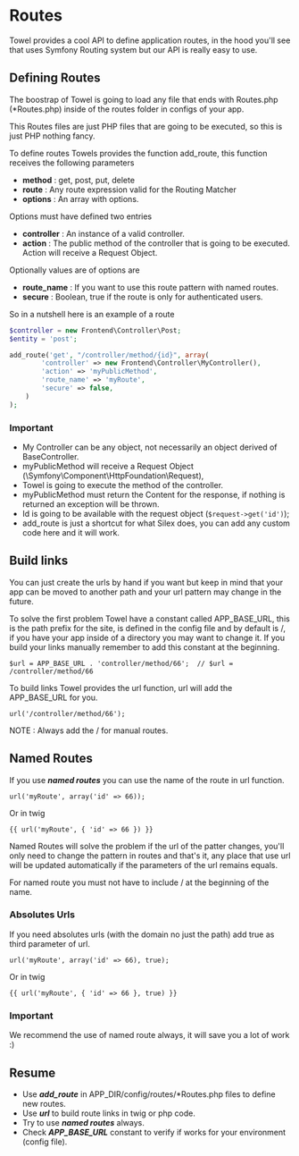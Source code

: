 Routes
======

Towel provides a cool API to define application routes, in the hood you'll see that uses Symfony Routing
system but our API is really easy to use.

## Defining Routes ##

The boostrap of Towel is going to load any file that ends with Routes.php (*Routes.php) inside of the routes folder
in configs of your app.

This Routes files are just PHP files that are going to be executed, so this is just PHP nothing fancy.

To define routes Towels provides the function add_route, this function receives the following parameters

 * **method** : get, post, put, delete
 * **route** : Any route expression valid for the Routing Matcher
 * **options** : An array with options.

Options must have defined two entries

 * **controller** : An instance of a valid controller.
 * **action** : The public method of the controller that is going to be executed. Action will receive a Request Object.

Optionally values are of options are

 * **route_name** : If you want to use this route pattern with named routes.
 * **secure** : Boolean, true if the route is only for authenticated users.

So in a nutshell here is an example of a route

````php
$controller = new Frontend\Controller\Post;
$entity = 'post';

add_route('get', "/controller/method/{id}", array(
        'controller' => new Frontend\Controller\MyController(),
        'action' => 'myPublicMethod',
        'route_name' => 'myRoute',
        'secure' => false,
    )
);
````

### Important ###

* My Controller can be any object, not necessarily an object derived of BaseController.
* myPublicMethod will receive a Request Object (\Symfony\Component\HttpFoundation\Request),
* Towel is going to execute the method of the controller.
* myPublicMethod must return the Content for the response, if nothing is returned an exception will be thrown.
* Id is going to be available with the request object (```$request->get('id')```);
* add_route is just a shortcut for what Silex does, you can add any custom code here and it will work.

## Build links ##

You can just create the urls by hand if you want but keep in mind that your app can be moved to another path and
your url pattern may change in the future.

To solve the first problem Towel have a constant called APP_BASE_URL, this is the path prefix for the site, is defined
in the config file and by default is /, if you have your app inside of a directory you may want to change it. If you build
your links manually remember to add this constant at the beginning.

````$url = APP_BASE_URL . 'controller/method/66';  // $url = /controller/method/66 ````

To build links Towel provides the url function, url will add the APP_BASE_URL for you.

```` url('/controller/method/66'); ````

NOTE : Always add the / for manual routes.

## Named Routes ##

If you use ***named routes*** you can use the name of the route in url function.

``` url('myRoute', array('id' => 66)); ```

Or in twig

``` {{ url('myRoute', { 'id' => 66 }) }} ```

Named Routes will solve the problem if the url of the patter changes, you'll only need to change the pattern in routes
and that's it, any place that use url will be updated automatically if the parameters of the url remains equals.

For named route you must not have to include / at the beginning of the name.

### Absolutes Urls ###

If you need absolutes urls (with the domain no just the path) add true as third parameter of url.


``` url('myRoute', array('id' => 66), true); ```

Or in twig

``` {{ url('myRoute', { 'id' => 66 }, true) }} ```

### Important ###

We recommend the use of named route always, it will save you a lot of work :)

## Resume ##

* Use ***add_route*** in APP_DIR/config/routes/*Routes.php files to define new routes.
* Use ***url*** to build route links in twig or php code.
* Try to use ***named routes*** always.
* Check ***APP_BASE_URL*** constant to verify if works for your environment (config file).